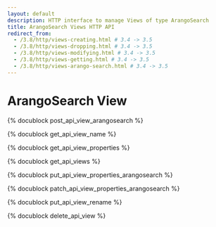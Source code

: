 ```yaml
---
layout: default
description: HTTP interface to manage Views of type ArangoSearch
title: ArangoSearch Views HTTP API
redirect_from:
  - /3.8/http/views-creating.html # 3.4 -> 3.5
  - /3.8/http/views-dropping.html # 3.4 -> 3.5
  - /3.8/http/views-modifying.html # 3.4 -> 3.5
  - /3.8/http/views-getting.html # 3.4 -> 3.5
  - /3.8/http/views-arango-search.html # 3.4 -> 3.5
---
```

ArangoSearch View
=================

<!-- js/actions/api-view.js -->

{% docublock post_api_view_arangosearch %}

{% docublock get_api_view_name %}

{% docublock get_api_view_properties %}

{% docublock get_api_views %}

{% docublock put_api_view_properties_arangosearch %}

{% docublock patch_api_view_properties_arangosearch %}

{% docublock put_api_view_rename %}

{% docublock delete_api_view %}
